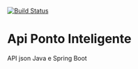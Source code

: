[![Build Status](https://travis-ci.org/anderltda/ponto-inteligente-api.svg?branch=master)](https://travis-ci.org/anderltda/ponto-inteligente-api)
# Api Ponto Inteligente
API json Java e Spring Boot
